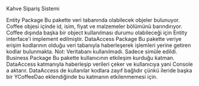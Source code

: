 Kahve Sipariş Sistemi

Entity Package
	Bu pakette veri tabanında olabilecek objeler bulunuyor. Coffee objesi içinde id, isim, fiyat ve malzemeler bölümünü barındırıyor. Coffee dışında
	başka bir object kullanılması durumu olabileceği için Entity interface'i implement edilmiştir. 
DataAccess Package
	Bu pakette veriye erişim kodlarının olduğu veri tabanıyla haberleşerek işlemleri yerine getiren kodlar bulunmakta. Not: Veritabanı kullanılmadı.
	Sadece simüle edildi.
Business Package
	Bu pakette kullanıcının etkileşim kurduğu katman. DataAccess katmanıyla haberleşip verileri çeker ve kullanıcıya yani Console a aktarır.
	DataAccess de kullanılar kodlara zayıf bağlıdır çünkü ileride başka bir YCoffeeDao eklendiğinde bu katmanın etkilenmemesi için.
